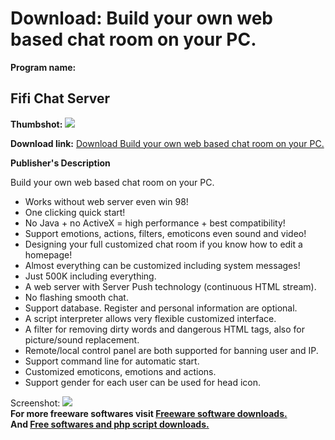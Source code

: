 # Download: Build your own web based chat room on your PC.

**Program name:**

## Fifi Chat Server

  
**Thumbshot:** ![](http://www.freewarefiles.com/screenshot/fifichat_md.gif)   
  
**Download link:** [Download Build your own web based chat room on your PC.](http://freesoftwares.boysofts.com/Fifi-Chat-Server_program_10378.html)  
  


**Publisher's Description**  
  


Build your own web based chat room on your PC. 

  * Works without web server even win 98! 
  * One clicking quick start! 
  * No Java + no ActiveX = high performance + best compatibility! 
  * Support emotions, actions, filters, emoticons even sound and video! 
  * Designing your full customized chat room if you know how to edit a homepage! 
  * Almost everything can be customized including system messages! 
  * Just 500K including everything. 
  * A web server with Server Push technology (continuous HTML stream). 
  * No flashing smooth chat. 
  * Support database. Register and personal information are optional. 
  * A script interpreter allows very flexible customized interface. 
  * A filter for removing dirty words and dangerous HTML tags, also for picture/sound replacement. 
  * Remote/local control panel are both supported for banning user and IP. 
  * Support command line for automatic start. 
  * Customized emoticons, emotions and actions. 
  * Support gender for each user can be used for head icon. 

  
  
Screenshot: ![](http://www.freewarefiles.com/screenshot/fifichat.gif)   
**For more freeware softwares visit [Freeware software downloads.](http://freesoftwares.boysofts.com/)**   
**And [Free softwares and php script downloads.](http://www.boysofts.com/)**
